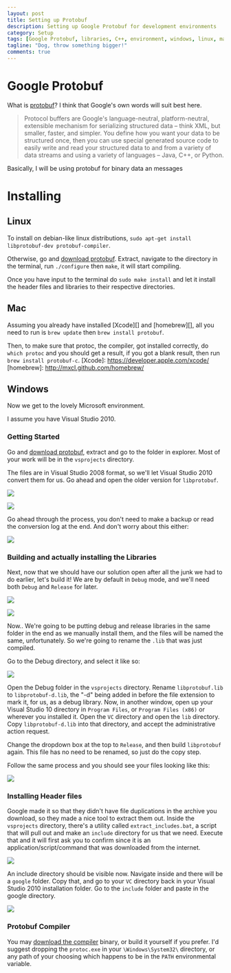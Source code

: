 ```yaml
---
layout: post
title: Setting up Protobuf
description: Setting up Google Protobuf for development environments
category: Setup
tags: [Google Protobuf, libraries, C++, environment, windows, linux, mac, library]
tagline: "Dog, throw something bigger!"
comments: true
---
```


# Google Protobuf
What is [protobuf][]? I think that Google's own words will suit best here.

>Protocol buffers are Google's language-neutral, platform-neutral, 
>extensible mechanism for serializing structured data – think XML,
>but smaller, faster, and simpler. You define how you want your data
>to be structured once, then you can use special generated source code
>to easily write and read your structured data to and from a variety
>of data streams and using a variety of languages – Java, C++, or Python.

Basically, I will be using protobuf for binary data an messages 

[protobuf]: https://developers.google.com/protocol-buffers/
<!--more-->

# Installing

## Linux

To install on debian-like linux distributions, `sudo apt-get install libprotobuf-dev protobuf-compiler`.

Otherwise, go and [download protobuf][protobuf download unix].
Extract, navigate to the directory in the terminal, run `./configure` then `make`, it will start compiling.

Once you have input to the terminal do `sudo make install` and let it install the header files and libraries to their respective directories.

[protobuf download unix]: http://protobuf.googlecode.com/files/protobuf-2.4.1.tar.gz

## Mac

Assuming you already have installed [Xcode][] and [homebrew][], all you need to run is `brew update` then `brew install protobuf`.

Then, to make sure that protoc, the compiler, got installed correctly, do `which protoc` and you should get a result, if you got a blank result, then run `brew install protobuf-c`.
[Xcode]: https://developer.apple.com/xcode/
[homebrew]: http://mxcl.github.com/homebrew/
## Windows

Now we get to the lovely Microsoft environment. 

I assume you have Visual Studio 2010.

### Getting Started

Go and [download protobuf][protobuf download win], extract and go to the folder in explorer. Most of your work will be in the `vsprojects` directory.

The files are in Visual Studio 2008 format, so we'll let Visual Studio 2010 convert them for us. Go ahead and open the older version for `libprotobuf`.

![](/images/win-proto-vcproj.png)

![](/images/win-proto-up-wizard.png)

Go ahead through the process, you don't need to make a backup or read the conversion log at the end.
And don't worry about this either:

![](/images/win-proto-sec-warning.png)

### Building and actually installing the Libraries
Next, now that we should have our solution open after all the junk we had to do earlier, let's build it! We are by default in `Debug` mode, and we'll need both `Debug` and `Release` for later.

![](/images/win-proto-build-list.png)

![](/images/win-proto-build-output.png)

Now.. We're going to be putting debug and release libraries in the same folder in the end as we manually install them, and the files will be named the same, unfortunately. So we're going to rename the `.lib` that was just compiled.

Go to the Debug directory, and select it like so:

![](/images/win-proto-static-lib.png)

Open the Debug folder in the `vsprojects` directory.
Rename `libprotobuf.lib` to `libprotobuf-d.lib`, the "-d" being added in before the file extension to mark it, for us, as a debug library. Now, in another window, open up your Visual Studio 10 directory in `Program Files`, or `Program Files (x86)` or wherever you installed it. Open the `VC` directory and open the `lib` directory. Copy `libprotobuf-d.lib` into that directory, and accept the administrative action request.

Change the dropdown box at the top to `Release`, and then build `libprotobuf` again. This file has no need to be renamed, so just do the copy step.

Follow the same process and you should see your files looking like this:

![](/images/win-proto-copy-lib.png)

### Installing Header files
Google made it so that they didn't have file duplications in the archive you download, so they made a nice tool to extract them out.
Inside the `vsprojects` directory, there's a utility called `extract_includes.bat`, a script that will pull out and make an `include` directory for us that we need. Execute that and it will first ask you to confirm since it is an application/script/command that was downloaded from the internet.

![](/images/win-proto-headers-bat.png)

An include directory should be visible now.
Navigate inside and there will be a `google` folder. Copy that, and go to your `VC` directory back in your Visual Studio 2010 installation folder. Go to the `include` folder and paste in the google directory.

![](/images/win-proto-include.png)

### Protobuf Compiler
You may [download the compiler][protobuf compiler win] binary, or build it yourself if you prefer.
I'd suggest dropping the `protoc.exe` in your `\Windows\System32\` directory, or any path of your choosing which happens to be in the `PATH` environmental variable.


[protobuf download win]: http://protobuf.googlecode.com/files/protoc-2.4.1-win32.zip
[protobuf compiler win]: http://protobuf.googlecode.com/files/protoc-2.4.1-win32.zip
